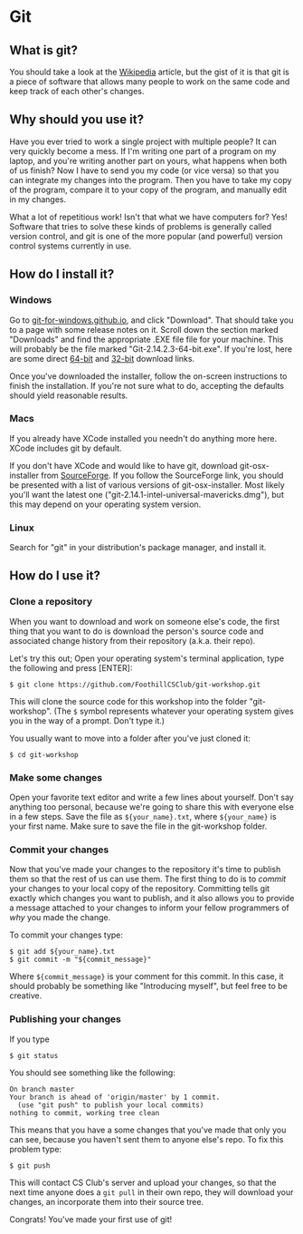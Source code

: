 
# Git

## What is git?

You should take a look at the
[Wikipedia](https://en.wikipedia.org/wiki/Git) article, but the gist of
it is that git is a piece of software that allows many people to work on
the same code and keep track of each other's changes.

## Why should you use it?

Have you ever tried to work a single project with multiple people?
It can very quickly become a mess. If I'm writing one part of a program
on my laptop, and you're writing another part on yours, what happens
when both of us finish? Now I have to send you my code (or vice versa)
so that you can integrate my changes into the program. Then you have to
take my copy of the program, compare it to your copy of the program, and
manually edit in my changes.

What a lot of repetitious work! Isn't that what we have computers for?
Yes! Software that tries to solve these kinds of problems is
generally called version control, and git is one of the more popular
(and powerful) version control systems currently in use.

## How do I install it?

### Windows

Go to [git-for-windows.github.io](https://git-for-windows.github.io/),
and click "Download". That should take you to a page with some release
notes on it. Scroll down the section marked "Downloads" and find the
appropriate .EXE file file for your machine. This will probably be the
file marked "Git-2.14.2.3-64-bit.exe". If you're lost, here are some
direct
[64-bit](https://github.com/git-for-windows/git/releases/download/v2.14.2.windows.3/Git-2.14.2.3-64-bit.exe)
and
[32-bit](https://github.com/git-for-windows/git/releases/download/v2.14.2.windows.3/Git-2.14.2.3-32-bit.exe)
download links.

Once you've downloaded the installer, follow the on-screen instructions
to finish the installation. If you're not sure what to do, accepting the
defaults should yield reasonable results.

### Macs

If you already have XCode installed you needn't do anything more here.
XCode includes git by default.

If you don't have XCode and would like to have git, download
git-osx-installer from
[SourceForge](https://sourceforge.net/projects/git-osx-installer/files/).
If you follow the SourceForge link, you should be presented with a list
of various versions of git-osx-installer. Most likely you'll want the
latest one ("git-2.14.1-intel-universal-mavericks.dmg"), but this may
depend on your operating system version.

### Linux

Search for "git" in your distribution's package manager, and install it.

## How do I use it?

### Clone a repository

When you want to download and work on someone else's code, the first
thing that you want to do is download the person's source code and
associated change history from their repository (a.k.a. their repo).

Let's try this out; Open your operating system's terminal application,
type the following and press [ENTER]:

`$ git clone https://github.com/FoothillCSClub/git-workshop.git`

This will clone the source code for this workshop into the folder
"git-workshop". (The `$` symbol represents whatever your operating
system gives you in the way of a prompt. Don't type it.)

You usually want to move into a folder after you've just cloned it:

`$ cd git-workshop`

### Make some changes

Open your favorite text editor and write a few lines about yourself.
Don't say anything too personal, because we're going to share this with
everyone else in a few steps. Save the file as `${your_name}.txt`, where
`${your_name}` is your first name. Make sure to save the file in the
git-workshop folder.

### Commit your changes

Now that you've made your changes to the repository it's time to publish
them so that the rest of us can use them. The first thing to do is to
*commit* your changes to your local copy of the repository. Committing
tells git exactly which changes you want to publish, and it also allows
you to provide a message attached to your changes to inform your fellow
programmers of *why* you made the change.

To commit your changes type:

`$ git add ${your_name}.txt`  
`$ git commit -m "${commit_message}"`  

Where `${commit_message}` is your comment for this commit. In this case,
it should probably be something like "Introducing myself", but feel free
to be creative.

### Publishing your changes

If you type

`$ git status`

You should see something like the following:

`On branch master`  
`Your branch is ahead of 'origin/master' by 1 commit.`  
`  (use "git push" to publish your local commits)`  
`nothing to commit, working tree clean`  

This means that you have a some changes that you've made that only you
can see, because you haven't sent them to anyone else's repo. To fix
this problem type:

`$ git push`

This will contact CS Club's server and upload your changes, so that the
next time anyone does a `git pull` in their own repo, they will download
your changes, an incorporate them into their source tree.

Congrats! You've made your first use of git!
